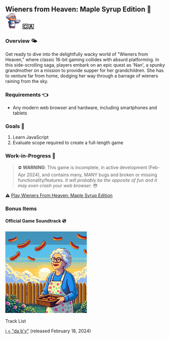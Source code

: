 ## Wieners from Heaven: Maple Syrup Edition 🌭![An animated sprite of a grandmother walking in place while facing right and holding a bowl](./images/readme/nan-walk-cycle-east.gif) 🇨🇦

### Overview 🌤️

Get ready to dive into the delightfully wacky world of "Wieners from Heaven," where classic 16-bit gaming collides with absurd platforming. In this side-scrolling saga, players embark on an epic quest as 'Nan', a spunky grandmother on a mission to provide supper for her grandchildren. She has to venture far from home, dodging her way through a barrage of wieners raining from the sky.

### Requirements 👈

- Any modern web browser and hardware, including smartphones and tablets

### Goals 🎯

1. Learn JavaScript
2. Evaluate scope required to create a full-length game

### Work-in-Progress 🚧

> ⛔️ **WARNING**: This game is incomplete, in active development (Feb-Apr 2024), and contains many, MANY bugs and broken or missing functionality/features. _It will probably be the opposite of fun and it may even crash your web browser._ 😳

⚠️ [Play Wieners From Heaven: Maple Syrup Edition](https://stevengranter.github.io/wieners-maple-syrup)

### Bonus Items

#### Official Game Soundtrack 💿

![An album cover in pixel art style of a grandmother outdoors during a sunset holding a wicker basket full of wieners, while wieners fall from the sky](./images/readme/wfh-album-cover-01.png)

Track List

[i = "da b'y"](https://soundcloud.com/sansunicorn/i-da-by) (released February 18, 2024)

